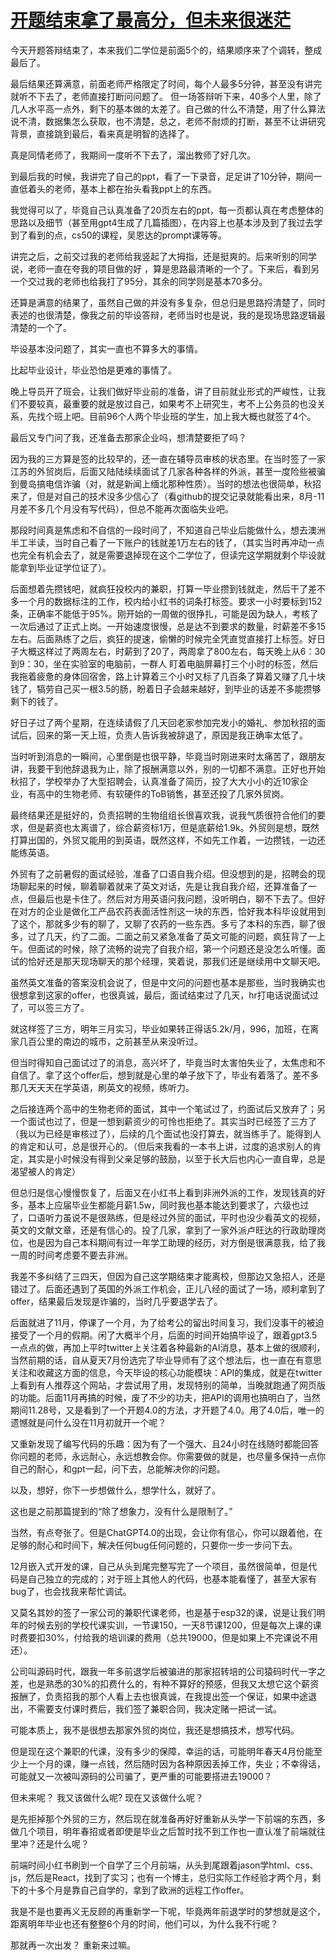 # [开题结束拿了最高分，但未来很迷茫](https://github.com/QiYongchuan/MyGitBlog/issues/52)

今天开题答辩结束了，本来我们二学位是前面5个的，结果顺序来了个调转，整成最后了。

最后结果还算满意，前面老师严格限定了时间，每个人最多5分钟，甚至没有讲完就听不下去了，老师直接打断问问题了。
但一场答辩听下来，40多个人里，除了几人水平高一点外，剩下的基本做的太差了。自己做的什么不清楚，用了什么算法说不清，数据集怎么获取，也不清楚，总之，老师不耐烦的打断，甚至不让讲研究背景，直接跳到最后，看来真是明智的选择了。

真是同情老师了，我期间一度听不下去了，溜出教师了好几次。

到最后我的时候，我讲完了自己的ppt，看了一下录音，足足讲了10分钟，期间一直低着头的老师，基本上都在抬头看我ppt上的东西。

我觉得可以了，毕竟自己认真准备了20页左右的ppt，每一页都认真在考虑整体的思路以及细节（甚至用gpt4生成了几篇插图），在内容上也基本涉及到了我过去学到了看到的点，cs50的课程，吴恩达的prompt课等等。

讲完之后，之前交过我的老师给我竖起了大拇指，还是挺爽的。后来听别的同学说，老师一直在夸我的项目做的好 ，算是思路最清晰的一个了。下来后，看到另一个交过我的老师也给我打了95分，其余的同学则是基本70多分。


还算是满意的结果了，虽然自己做的并没有多复杂，但总归是思路捋清楚了，同时表述的也很清楚，像我之前的毕设答辩，老师当时也是说，我的是现场思路逻辑最清楚的一个了。

毕设基本没问题了，其实一直也不算多大的事情。

比起毕业设计，毕业恐怕是更难的事情了。

晚上导员开了班会，让我们做好毕业前的准备，讲了目前就业形式的严峻性，让我们不要较真，最重要的就是放过自己，如果考不上研究生，考不上公务员的也没关系，先找个班上吧。目前96个人两个毕业班的学生，加上我大概也就签了4个。

最后又专门问了我，还准备去那家企业吗，想清楚要拒了吗？

因为我的三方算是签的比较早的，还一直在辅导员审核的状态里。在当时签了一家江苏的外贸岗后，后面又陆陆续续面试了几家各种各样的外派，甚至一度险些被骗到曼岛搞电信诈骗（对，就是新闻上缅北那种性质）。当时的想法也很简单，秋招来了，但是对自己的技术没多少信心了（看github的提交记录就能看出来，8月-11月差不多几个月没有写代码），但总不能再次面临失业吧。

那段时间真是焦虑和不自信的一段时间了，不知道自己毕业后能做什么，想去澳洲半工半读，当时自己看了一下账户的钱就差1万左右的钱了，（其实当时再冲动一点也完全有机会去了，就是需要退掉现在这个二学位了，但读完这学期就剩个毕设就能拿到毕业证学位证了）。

后面想着先攒钱吧，就疯狂投校内的兼职，打算一毕业攒到钱就走，然后干了差不多一个月的数据标注的工作，校内给小红书的词条打标签。要求一小时要标到152条，正确率不能低于95%。刚开始的一周做的很挣扎，可能是因为缺人，考核了一次后通过了正式上岗。一开始速度很慢，总是达不到要求的数量，时薪差不多15左右。后面熟练了之后，疯狂的提速，偷懒的时候完全凭直觉直接打上标签。好日子大概这样过了两周左右，时薪到了20了，两周拿了800左右，每天晚上从6：30到9：30，坐在实验室的电脑前，一群人 盯着电脑屏幕打三个小时的标签，然后我拖着疲惫的身体回宿舍，路上计算着三个小时又标了几百条了算着又赚了几十块钱了，犒劳自己买一根3.5的肠，盼着日子会越来越好，到毕业的话差不多能攒够剩下的钱了。

好日子过了两个星期，在连续请假了几天回老家参加完发小的婚礼、参加秋招的面试后，回来的第一天上班，负责人告诉我被辞退了，原因是我正确率太低了。

当时听到消息的一瞬间，心里倒是也很平静，毕竟当时刚进来时太痛苦了，跟朋友讲，我要干到他辞退我为止，除了报酬满意以外，别的一切都不满意。正好也开始秋招了，学校举办了大型招聘会，认真准备了简历，投了大大小小的近10家企业，有高中的生物老师、有软硬件的ToB销售，甚至还投了几家外贸岗。

最终结果还是挺好的，负责招聘的生物组组长很喜欢我，说我气质很符合他们的要求，但是薪资也太离谱了，综合薪资标1万，但是底薪给1.9k。外贸则是想，既然打算出国的，外贸又能用的到英语，既然这样，不如先工作着，一边攒钱，一边还能练英语。

外贸有了之前暑假的面试经验，准备了口语自我介绍。但没想到的是，招聘会的现场聊起来的时候，聊着聊着就来了英文对话，先是让我自我介绍，还算准备了一点，但最后也是卡住了。然后对方用英语问我问题，没听明白，聊不下去了。但好在对方的企业是做化工产品农药表面活性剂这一块的东西，恰好我本科毕设就用到了这个，那就多少有的聊了，又聊了农药的一些东西。多亏了本科的东西，聊了很多，过了几天，约了二面。二面之前又紧急准备了英文可能的问题，疯狂背了一上午。但面试的时候，除了流畅的说完了自我介绍，第一个问题还是没怎么听懂。面试的恰好还是那天现场聊天的那个经理，笑着说，那我们还是继续用中文聊天吧。

虽然英文准备的答案没机会说了，但是中文问的问题也基本是那些，当时我确实也很想拿到这家的offer，也很真诚，最后，面试结束过了几天，hr打电话说面试过了，可以签三方了。

就这样签了三方，明年三月实习，毕业如果转正得话5.2k/月，996，加班，在离家几百公里的南边的城市，之前甚至从来没听过。

但当时得知自己面试过了的消息，高兴坏了，毕竟当时太害怕失业了，太焦虑和不自信了。拿了这个offer后，想到就是心里的单子放下了，毕业有着落了。差不多那几天天天在学英语，刷英文的视频，练听力。

之后接连两个高中的生物老师的面试，其中一个笔试过了，约面试后又放弃了；另一个面试也过了，但是一想到薪资少的可怜也拒绝了。其实当时已经签了三方了（我以为已经是审核过了），后续的几个面试也没打算去，就当练手了。能得到人的肯定和认可，总是很开心的。（但后来我看的一本书上讲，过度的追求别人的肯定，其实是小时候没有得到父亲足够的鼓励，以至于长大后也内心一直自卑，总是渴望被人的肯定）

但总归是信心慢慢恢复了，后面又在小红书上看到非洲外派的工作，发现钱真的好多，基本上应届毕业生都能月薪1.5w，同时我也基本能达到要求了，六级也过了，口语听力虽说不是很熟练，但是经过外贸的面试，平时也没少看英文的视频，英文的文献文章，还是有信心的。投了几家，拿到了一家外派卢旺达的行政助理岗位，也是因为自己本科期间有过一年学工助理的经历，对方倒是很满意我，给了我一周的时间考虑要不要去非洲。

我差不多纠结了三四天，但因为自己这学期结束才能离校，但那边又急招人，还是错过了。后面还遇到了英国的外派工作机会，正儿八经的面试了一场，顺利拿到了offer，结果最后发现是诈骗的，当时几乎要退学去了。

后面就进了11月，停课了一个月，为了给考公的留出时间复习，我们没事干的被迫接受了一个月的假期。闲了大概半个月，后面的时间开始搞毕设了，跟着gpt3.5一点点的做，再加上平时twitter上关注着各种最新的AI消息，基本上做的很顺利，当然前期的话，自从夏天7月份选完了毕业导师有了这个想法后，也一直在有意思关注和收藏这方面的信息，今天毕设的核心功能模块：API的集成，就是在twitter上看到有人推荐这个网站，才尝试用了用，发现特别的简单，当晚就跑通了网页版的功能。后面11月再搞的时候，废了不少的功夫，把API的调用也搞明白了，当然期间11.28号，又是看到了一个开题4.0的方法，才开题了4.0。用了4.0后，唯一的遗憾就是问什么没在11月初就开一个呢？

又重新发现了编写代码的乐趣：因为有了一个强大、且24小时在线随时都能回答你问题的老师，永远耐心，永远想教会你。你需要做的就是，也尽量多保持一点你自己的耐心，和gpt一起，问下去，总能解决你的问题。

以及，想好，你下一步想做什么，想学什么，就好了。

这也是之前那篇提到的“除了想象力，没有什么是限制了。”

当然，有点夸张了。但是ChatGPT4.0的出现，会让你有信心，你可以跟着他，在足够的耐心和时间下，解决任何bug任何问题的，只要你一步一步问下去。

12月嵌入式开发的课，自己从头到尾完整写完了一个项目，虽然很简单，但是代码是自己独立的完成的；对于班上其他人的代码，也基本能看懂了，甚至大家有bug了，也会找我来帮忙调试。

又莫名其妙的签了一家公司的兼职代课老师，也是基于esp32的课，说是让我们明年的时候去别的学校代课实训，一节课150，一天8节课1200，但是每次上课的课时费要扣30%，付给我的培训课的费用（总共19000，但是如果上不完课说不用还）。

公司叫源码时代，跟我一年多前退学后被骗进的那家招转培的公司猿码时代一字之差，也是熟悉的30%的扣费什么的，有种不算好的预感，但我又太想它这个薪资报酬了，负责招我的那个人看上去也很真诚，在我提出签一个保证，如果中途退出，不需要支付课时费后，我们签了兼职合同，我决定赌一把试一试。


可能本质上，我不是很想去那家外贸的岗位，我还是想搞技术，想写代码。

但是现在这个兼职的代课，没有多少的保障，幸运的话，可能明年春天4月份能至少上一个月的课，赚一点钱，然后随时因为各种原因丢掉工作，失业；不幸得话，可能就又一次被叫源码的公司骗了，更严重的可能要搭进去19000？

但未来呢？ 我又该做什么呢? 现在又该做什么呢？

是先拒掉那个外贸的三方，然后现在就准备再好好重新从头学一下前端的东西，多做几个项目，明年春招或者即使是毕业之后暂时找不到工作也一直认准了前端就往里冲？还是什么呢？

前端时间小红书刷到一个自学了三个月前端，从头到尾跟着jason学html、css、js，然后是React，找到了实习；也有一个博主，总归实际工作经验才两个月，剩下的十多个月是靠自己自学的，拿到了欧洲的远程工作offer。

我是不是也要再义无反顾的再重新学一下呢，毕竟两年前退学时的梦想就是这个，距离明年毕业也还有整整6个月的时间，他们可以，为什么我不行呢？  

那就再一次出发？  重新来过嘛。

